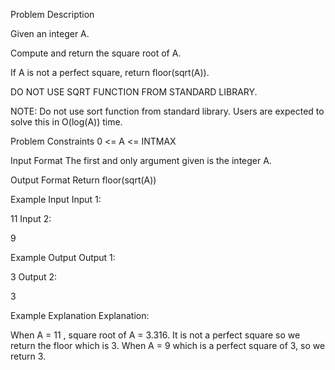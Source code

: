 Problem Description
 
 

Given an integer A.

Compute and return the square root of A.

If A is not a perfect square, return floor(sqrt(A)).

DO NOT USE SQRT FUNCTION FROM STANDARD LIBRARY.

NOTE: Do not use sort function from standard library. Users are expected to solve this in O(log(A)) time.



Problem Constraints
0 <= A <= INTMAX


Input Format
The first and only argument given is the integer A.



Output Format
Return floor(sqrt(A))



Example Input
Input 1:

 11
Input 2:

 9


Example Output
Output 1:

 3
Output 2:

 3


Example Explanation
Explanation:

 When A = 11 , square root of A = 3.316. It is not a perfect square so we return the floor which is 3.
 When A = 9 which is a perfect square of 3, so we return 3.
